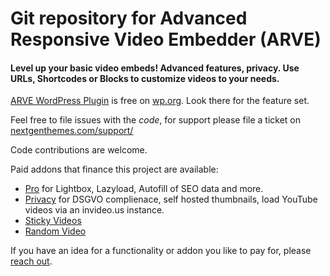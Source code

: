 # Git repository for Advanced Responsive Video Embedder (ARVE)

#### Level up your basic video embeds! Advanced features, privacy. Use URLs, Shortcodes or Blocks to customize videos to your needs.

[ARVE WordPress Plugin](https://wordpress.org/plugins/advanced-responsive-video-embedder/) is free on [wp.org](https://wordpress.org/plugins/advanced-responsive-video-embedder/). Look there for the feature set.

Feel free to file issues with the *code*, for support please file a ticket on [nextgenthemes.com/support/](https://nextgenthemes.com/support/)

Code contributions are welcome.

Paid addons that finance this project are available:

* [Pro](https://nextgenthemes.com/plugins/arve-pro) for Lightbox, Lazyload, Autofill of SEO data and more.
* [Privacy](https://nextgenthemes.com/plugins/arve-privacy) for DSGVO complienace, self hosted thumbnails, load YouTube videos via an invideo.us instance.
* [Sticky Videos](https://nextgenthemes.com/plugins/arve-sticky-videos/)
* [Random Video](https://nextgenthemes.com/plugins/arve-privacy)

If you have an idea for a functionality or addon you like to pay for, please [reach out](https://nextgenthemes.com/contact/).
